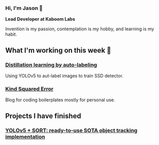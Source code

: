 ### Hi, I'm Jason 👋

**Lead Developer at Kaboom Labs**

Invention is my passion, contemplation is my hobby, and learning is my habit.

## What I'm working on this week 🎨

### [Distillation learning by auto-labeling](https://github.com/kaboom-labs/pytorch-ssd)
Using YOLOv5 to aut-label images to train SSD detector.

### [Kind Squared Error](https://tensorturtle.github.io)
Blog for coding boilerplates mostly for personal use.

## Projects I have finished

### [YOLOv5 + SORT: ready-to-use SOTA object tracking implementation](https://github.com/tensorturtle/classy-sort-yolov5)


<!--
**neuroquantifier/neuroquantifier** is a ✨ _special_ ✨ repository because its `README.md` (this file) appears on your GitHub profile.

Here are some ideas to get you started:

- 🔭 I’m currently working on ...
- 🌱 I’m currently learning ...
- 👯 I’m looking to collaborate on ...
- 🤔 I’m looking for help with ...
- 💬 Ask me about ...
- 📫 How to reach me: ...
- 😄 Pronouns: ...
- ⚡ Fun fact: ...
-->
